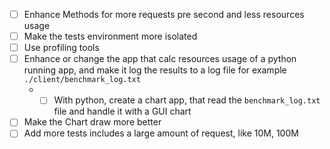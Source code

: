 - [ ] Enhance Methods for more requests pre second and less resources usage
- [ ] Make the tests environment more isolated
- [ ] Use profiling tools
- [ ] Enhance or change the app that calc resources usage of a python running app, and make it log the results to a log file for example `./client/benchmark_log.txt`
  - - [ ] With python, create a chart app, that read the `benchmark_log.txt` file and handle it with a GUI chart
- [ ] Make the Chart draw more better
- [ ] Add more tests includes a large amount of request, like 10M, 100M
